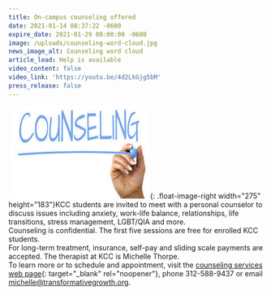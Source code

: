 ```yaml
---
title: On-campus counseling offered
date: 2021-01-14 08:37:22 -0600
expire_date: 2021-01-29 00:00:00 -0600
image: /uploads/counseling-word-cloud.jpg
news_image_alt: Counseling word cloud
article_lead: Help is available
video_content: false
video_link: 'https://youtu.be/4d2LkGjg5bM'
press_release: false
---
```


&nbsp;![](/uploads/counseling-with-hand.jpg){: .float-image-right width="275" height="183"}KCC students are invited to meet with a personal counselor to discuss issues including anxiety, work-life balance, relationships, life transitions, stress management, LGBT/QIA and more.<br>Counseling is confidential. The first five sessions are free for enrolled KCC students.<br>For long-term treatment, insurance, self-pay and sliding scale payments are accepted. The therapist at KCC is Michelle Thorpe.<br>To learn more or to schedule and appointment, visit the [counseling services web page](http://www.kcc.edu/students/advising/Pages/counseling-and-referral-services.aspx){: target="_blank" rel="noopener"}, phone 312-588-9437 or email [michelle@transformativegrowth.org](mailto:michelle@transformativegrowth.org).&nbsp;<br>&nbsp;
